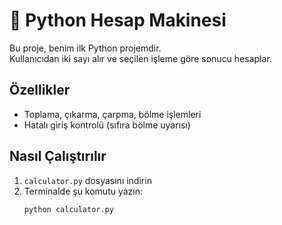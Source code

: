 # 🧮 Python Hesap Makinesi

Bu proje, benim ilk Python projemdir.  
Kullanıcıdan iki sayı alır ve seçilen işleme göre sonucu hesaplar.

## Özellikler
- Toplama, çıkarma, çarpma, bölme işlemleri
- Hatalı giriş kontrolü (sıfıra bölme uyarısı)

## Nasıl Çalıştırılır
1. `calculator.py` dosyasını indirin  
2. Terminalde şu komutu yazın:  
   ```bash
   python calculator.py
